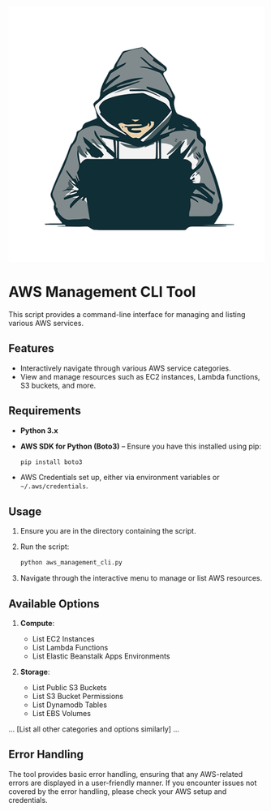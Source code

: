 ![](../../assets/hood.png)

# AWS Management CLI Tool

This script provides a command-line interface for managing and listing various AWS services.

## Features

- Interactively navigate through various AWS service categories.
- View and manage resources such as EC2 instances, Lambda functions, S3 buckets, and more.

## Requirements

- **Python 3.x**
- **AWS SDK for Python (Boto3)** – Ensure you have this installed using pip:

  ```bash
  pip install boto3
  ```

- AWS Credentials set up, either via environment variables or `~/.aws/credentials`.

## Usage

1. Ensure you are in the directory containing the script.
2. Run the script:

   ```bash
   python aws_management_cli.py
   ```

3. Navigate through the interactive menu to manage or list AWS resources.

## Available Options

1. **Compute**:
    - List EC2 Instances
    - List Lambda Functions
    - List Elastic Beanstalk Apps Environments

2. **Storage**:
    - List Public S3 Buckets
    - List S3 Bucket Permissions
    - List Dynamodb Tables
    - List EBS Volumes

... [List all other categories and options similarly] ...

## Error Handling

The tool provides basic error handling, ensuring that any AWS-related errors are displayed in a user-friendly manner. If you encounter issues not covered by the error handling, please check your AWS setup and credentials.
